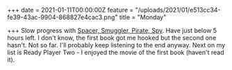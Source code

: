 +++
date = 2021-01-11T00:00:00Z
feature = "/uploads/2021/01/e513cc34-fe39-43ac-9904-868827e4cac3.png"
title = "Monday"

+++
Slow progress with [Spacer, Smuggler, Pirate, Spy](https://www.danvanwijk.com/currently-listening-to-spacer-smuggler-pirate-spy/). Have just below 5 hours left. I don't know, the first book got me hooked but the second one hasn't. Not so far. I'll probably keep listening to the end anyway. Next on my list is Ready Player Two - I enjoyed the movie of the first book (haven't read it).